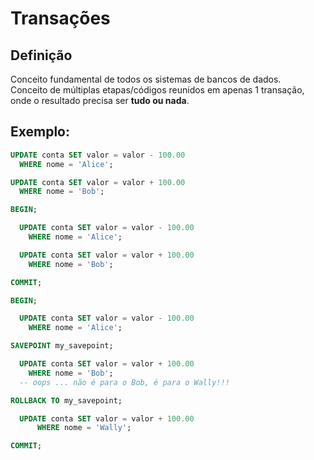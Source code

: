 # Transações

## Definição
Conceito fundamental de todos os sistemas de bancos de dados.\
Conceito de múltiplas etapas/códigos reunidos em apenas 1 transação, onde o resultado precisa ser **tudo ou nada**.

## Exemplo:
```sql
UPDATE conta SET valor = valor - 100.00
  WHERE nome = 'Alice';

UPDATE conta SET valor = valor + 100.00
  WHERE nome = 'Bob';
```

```sql
BEGIN;

  UPDATE conta SET valor = valor - 100.00
    WHERE nome = 'Alice';

  UPDATE conta SET valor = valor + 100.00
    WHERE nome = 'Bob';

COMMIT;
```

```sql
BEGIN;

  UPDATE conta SET valor = valor - 100.00
    WHERE nome = 'Alice';

SAVEPOINT my_savepoint;

  UPDATE conta SET valor = valor + 100.00
    WHERE nome = 'Bob';
  -- oops ... não é para o Bob, é para o Wally!!!

ROLLBACK TO my_savepoint;

  UPDATE conta SET valor = valor + 100.00
      WHERE nome = 'Wally';

COMMIT;
```